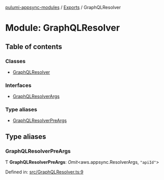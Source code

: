 [pulumi-appsync-modules](../README.md) / [Exports](../modules.md) / GraphQLResolver

# Module: GraphQLResolver

## Table of contents

### Classes

- [GraphQLResolver](../classes/graphqlresolver.graphqlresolver-1.md)

### Interfaces

- [GraphQLResolverArgs](../interfaces/graphqlresolver.graphqlresolverargs.md)

### Type aliases

- [GraphQLResolverPreArgs](graphqlresolver.md#graphqlresolverpreargs)

## Type aliases

### GraphQLResolverPreArgs

Ƭ **GraphQLResolverPreArgs**: *Omit*<aws.appsync.ResolverArgs, ``"apiId"``\>

Defined in: [src/GraphQLResolver.ts:9](https://github.com/bjerkio/pulumi-appsync-modules/blob/2a7a038/src/GraphQLResolver.ts#L9)
